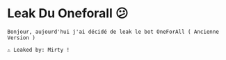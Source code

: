 # Leak Du Oneforall 😕
`Bonjour, aujourd'hui j'ai décidé de leak le bot OneForAll ( Ancienne Version )`

`⚠️ Leaked by: Mirty !`
